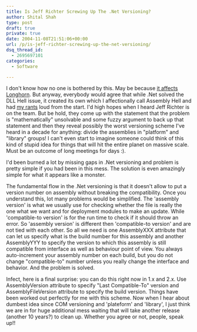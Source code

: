 ```yaml
---
title: Is Jeff Richter Screwing Up The .Net Versioning?
author: Shital Shah
type: post
draft: true
private: true
date: 2004-11-08T21:51:06+00:00
url: /p/is-jeff-richter-screwing-up-the-net-versioning/
dsq_thread_id:
  - 2695697101
categories:
  - Software

---
```

I don't know how no one is bothered by this. May be because [it affects Longhorn][1]. But anyway, everybody would agree that while .Net solved the DLL Hell issue, it created its own which I affectionally call Assembly Hell and had [my rants][2] loud from the start. I'd high hopes when I heard Jeff Richter is on the team. But be hold, they come up with the statement that the problem is "mathematically" unsolvable and some fuzzy argument to back up that statement and then they reveal possibly the worst versioning scheme I've heard in a decade for anything: divide the assemblies in "platform" and "library" groups! I can't even start to imagine someone could think of this kind of stupid idea for things that will hit the entire planet on massive scale. Must be an outcome of long meetings for days :).

I'd been burned a lot by missing gaps in .Net versioning and problem is pretty simple if you had been in this mess. The solution is even amazingly simple for what it appears like a monster.

The fundamental flow in the .Net versioning is that it doesn't allow to put a version number on assembly without breaking the compatibility. Once you understand this, lot many problems would be simplified. The 'assembly version' is what we usually use for checking whether the file is really the one what we want and for deployment modules to make an update. While 'compatible-to version' is for the run time to check if it should throw an error. So 'assembly version' is different then 'compatible-to version' and are not tied with each other. So all we need is one AssemblyXXX attribute that can let us specify what is the build number for this assembly and another AssemblyYYY to specify the version to which this assembly is still compatible from interface as well as behaviour point of view. You always auto-increment your assembly number on each build, but you do not change "compatible-to" number unless you really change the interface and behavior. And the problem is solved.

Infect, here is a final surprise: you can do this right now in 1.x and 2.x. Use AssemblyVersion attribute to specify "Last Compatible-To" version and AssemblyFileVersion attribute to specify the build version. Things have been worked out perfectly for me with this scheme. Now when I hear about dumbest idea since COM versioning and 'plateform' and 'library', I just think we are in for huge additional mess waiting that will take another release (another 10 years?) to clean up. Whether you agree or not, people, speak up!!

 [1]: http://www.theserverside.net/articles/showarticle.tss?id=AssemblyVersioning
 [2]: http://groups.yahoo.com/group/win_tech_off_topic/message/21462